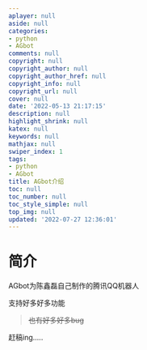 ```yaml
---
aplayer: null
aside: null
categories:
- python
- AGbot
comments: null
copyright: null
copyright_author: null
copyright_author_href: null
copyright_info: null
copyright_url: null
cover: null
date: '2022-05-13 21:17:15'
description: null
highlight_shrink: null
katex: null
keywords: null
mathjax: null
swiper_index: 1
tags:
- python
- AGbot
title: AGbot介绍
toc: null
toc_number: null
toc_style_simple: null
top_img: null
updated: '2022-07-27 12:36:01'
---
```

# 简介

AGbot为陈鑫磊自己制作的腾讯QQ机器人

支持好多好多功能

> ~~也有好多好多bug~~

赶稿ing.....
